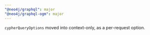 ```yaml
---
"@neo4j/graphql": major
"@neo4j/graphql-ogm": major
---
```


`cypherQueryOptions` moved into context-only, as a per-request option.
